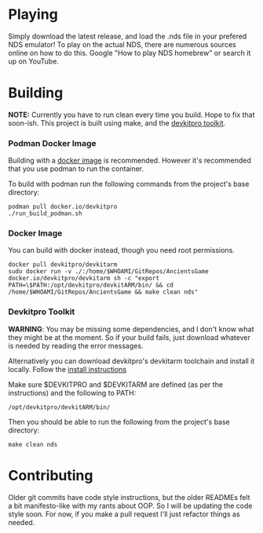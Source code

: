 # Playing
Simply download the latest release, and load the .nds file in your prefered NDS emulator! To play on the actual NDS, there are numerous sources online on how to do this. Google "How to play NDS homebrew" or search it up on YouTube.
# Building
**NOTE:** Currently you have to run clean every time you build. Hope to fix that soon-ish.
This project is built using make, and the [devkitpro toolkit](https://devkitpro.org/).

### Podman Docker Image
Building with a [docker image](https://hub.docker.com/r/devkitpro/devkitarm) is recommended. However it's recommended that you use podman to run the container.

To build with podman run the following commands from the project's base directory:
```
podman pull docker.io/devkitpro
./run_build_podman.sh
```

### Docker Image
You can build with docker instead, though you need root permissions.
```
docker pull devkitpro/devkitarm
sudo docker run -v ./:/home/$WHOAMI/GitRepos/AncientsGame docker.io/devkitpro/devkitarm sh -c "export PATH=\$PATH:/opt/devkitpro/devkitARM/bin/ && cd /home/$WHOAMI/GitRepos/AncientsGame && make clean nds"
```

### Devkitpro Toolkit
**WARNING**: You may be missing some dependencies, and I don't know what they might be at the moment. So if your build fails, just download whatever is needed by reading the error messages.

Alternatively you can download devkitpro's devkitarm toolchain and install it locally.
Follow the [install instructions](https://devkitpro.org/wiki/Getting_Started)

Make sure $DEVKITPRO and $DEVKITARM are defined (as per the instructions) and the following to PATH:
```
/opt/devkitpro/devkitARM/bin/ 
```

Then you should be able to run the following from the project's base directory:
```
make clean nds
```

# Contributing
Older git commits have code style instructions, but the older READMEs felt a bit manifesto-like with my rants about OOP. So I will be updating the code style soon. For now, if you make a pull request I'll just refactor things as needed.

